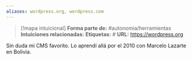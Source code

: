 ```yaml
---
aliases: wordpress.org, wordpress.com
--- 
```

> [!mapa intuicional]
> **Forma parte de:** #autonomia/herramientas 
> **Intuiciones relacionadas:** 
> **Etiquetas:** #
> **URL:** https://wordpress.org

Sin duda mi CMS favorito. Lo aprendí allá por el 2010 con Marcelo Lazarte en Bolivia.
